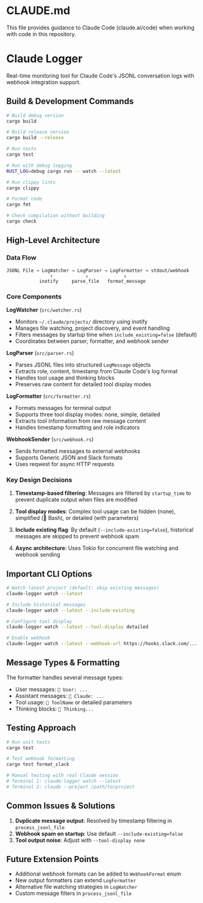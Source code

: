 # CLAUDE.md

This file provides guidance to Claude Code (claude.ai/code) when working with code in this repository.

# Claude Logger

Real-time monitoring tool for Claude Code's JSONL conversation logs with webhook integration support.

## Build & Development Commands

```bash
# Build debug version
cargo build

# Build release version  
cargo build --release

# Run tests
cargo test

# Run with debug logging
RUST_LOG=debug cargo run -- watch --latest

# Run clippy lints
cargo clippy

# Format code
cargo fmt

# Check compilation without building
cargo check
```

## High-Level Architecture

### Data Flow
```
JSONL File → LogWatcher → LogParser → LogFormatter → stdout/webhook
                ↑            ↓             ↓
            inotify     parse_file   format_message
```

### Core Components

**LogWatcher** (`src/watcher.rs`)
- Monitors `~/.claude/projects/` directory using inotify
- Manages file watching, project discovery, and event handling
- Filters messages by startup time when `include_existing=false` (default)
- Coordinates between parser, formatter, and webhook sender

**LogParser** (`src/parser.rs`)
- Parses JSONL files into structured `LogMessage` objects
- Extracts role, content, timestamp from Claude Code's log format
- Handles tool usage and thinking blocks
- Preserves raw content for detailed tool display modes

**LogFormatter** (`src/formatter.rs`)
- Formats messages for terminal output
- Supports three tool display modes: none, simple, detailed
- Extracts tool information from raw message content
- Handles timestamp formatting and role indicators

**WebhookSender** (`src/webhook.rs`)
- Sends formatted messages to external webhooks
- Supports Generic JSON and Slack formats
- Uses reqwest for async HTTP requests

### Key Design Decisions

1. **Timestamp-based filtering**: Messages are filtered by `startup_time` to prevent duplicate output when files are modified

2. **Tool display modes**: Complex tool usage can be hidden (none), simplified (🔧 Bash), or detailed (with parameters)

3. **Include existing flag**: By default (`--include-existing=false`), historical messages are skipped to prevent webhook spam

4. **Async architecture**: Uses Tokio for concurrent file watching and webhook sending

## Important CLI Options

```bash
# Watch latest project (default: skip existing messages)
claude-logger watch --latest

# Include historical messages
claude-logger watch --latest --include-existing

# Configure tool display
claude-logger watch --latest --tool-display detailed

# Enable webhook
claude-logger watch --latest --webhook-url https://hooks.slack.com/... --webhook-format slack
```

## Message Types & Formatting

The formatter handles several message types:
- User messages: `👤 User: ...`
- Assistant messages: `🤖 Claude: ...`
- Tool usage: `🔧 ToolName` or detailed parameters
- Thinking blocks: `💭 Thinking...`

## Testing Approach

```bash
# Run unit tests
cargo test

# Test webhook formatting
cargo test format_slack

# Manual testing with real Claude session
# Terminal 1: claude-logger watch --latest
# Terminal 2: claude --project /path/to/project
```

## Common Issues & Solutions

1. **Duplicate message output**: Resolved by timestamp filtering in `process_jsonl_file`
2. **Webhook spam on startup**: Use default `--include-existing=false`
3. **Tool output noise**: Adjust with `--tool-display none`

## Future Extension Points

- Additional webhook formats can be added to `WebhookFormat` enum
- New output formatters can extend `LogFormatter`
- Alternative file watching strategies in `LogWatcher`
- Custom message filters in `process_jsonl_file`
